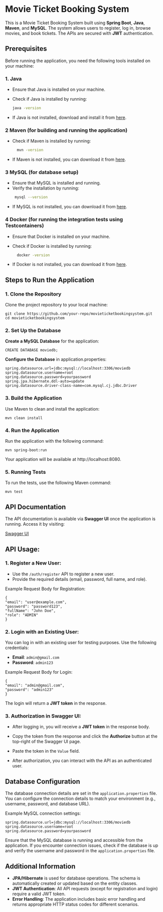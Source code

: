 # Movie Ticket Booking System

This is a Movie Ticket Booking System built using **Spring Boot**, **Java**, **Maven**, and **MySQL**. The system allows users to register, log in, browse movies, and book tickets. The APIs are secured with **JWT** authentication.

## Prerequisites

Before running the application, you need the following tools installed on your machine:

### 1. **Java** 
- Ensure that Java is installed on your machine.
- Check if Java is installed by running:

  ```bash
  java -version
  ```
  
- If Java is not installed, download and install it from [here]().


### 2 **Maven** (for building and running the application)
- Check if Maven is installed by running:

  ```bash
    mvn -version
  ```
- If Maven is not installed, you can download it from [here](https://maven.apache.org/download.cgi).


### 3 **MySQL** (for database setup)
- Ensure that MySQL is installed and running.
- Verify the installation by running:
  ```bash
   mysql --version
  ```
- If MySQL is not installed, you can download it from [here]().


### 4 **Docker** (for running the integration tests using Testcontainers)
- Ensure that Docker is installed on your machine.
- Check if Docker is installed by running:

  ```bash
    docker -version
  ```
- If Docker is not installed, you can download it from [here](https://docs.docker.com/desktop/setup/install/mac-install/).


## Steps to Run the Application
### 1. Clone the Repository
   Clone the project repository to your local machine:

```
git clone https://github.com/your-repo/movieticketbookingsystem.git
cd movieticketbookingsystem
```

### 2. Set Up the Database
   **Create a MySQL Database** for the application:

```
CREATE DATABASE moviedb;
```
**Configure the Database** in application.properties:

```
spring.datasource.url=jdbc:mysql://localhost:3306/moviedb
spring.datasource.username=root
spring.datasource.password=yourpassword
spring.jpa.hibernate.ddl-auto=update
spring.datasource.driver-class-name=com.mysql.cj.jdbc.Driver
```

### 3. Build the Application
   Use Maven to clean and install the application:

```
mvn clean install
```

### 4. Run the Application
   Run the application with the following command:

```
mvn spring-boot:run
```

Your application will be available at http://localhost:8080.

### 5. Running Tests
   To run the tests, use the following Maven command:
```
mvn test
```

## API Documentation
The API documentation is available via **Swagger UI** once the application is running. Access it by visiting:

[Swagger UI](http://localhost:8088/swagger-ui/index.html)

## API Usage:
### 1. Register a New User:

- Use the `/auth/register` API to register a new user.
- Provide the required details (email, password, full name, and role).

Example Request Body for Registration:
```
{
"email": "user@example.com",
"password": "password123",
"fullName": "John Doe",
"role": "ADMIN"
}
```

### 2. Login with an Existing User:

You can log in with an existing user for testing purposes. Use the following credentials:

- **Email**: `admin@gmail.com`
- **Password**: `admin123`

Example Request Body for Login:

```
{
"email": "admin@gmail.com",
"password": "admin123"
}
```

The login will return a **JWT token** in the response.

### 3. Authorization in Swagger UI:

- After logging in, you will receive a **JWT token** in the response body.

- Copy the token from the response and click the **Authorize** button at the top-right of the Swagger UI page.

- Paste the token in the `Value` field.

- After authorization, you can interact with the API as an authenticated user.

## Database Configuration
The database connection details are set in the `application.properties` file. You can configure the connection details to match your environment (e.g., username, password, and database URL).

Example MySQL connection settings:

```
spring.datasource.url=jdbc:mysql://localhost:3306/moviedb
spring.datasource.username=root
spring.datasource.password=yourpassword
```

Ensure that the MySQL database is running and accessible from the application. If you encounter connection issues, check if the database is up and verify the username and password in the `application.properties` file.

## Additional Information
- **JPA/Hibernate** is used for database operations. The schema is automatically created or updated based on the entity classes.
- **JWT Authentication**: All API requests (except for registration and login) require a valid JWT token.
- **Error Handling**: The application includes basic error handling and returns appropriate HTTP status codes for different scenarios.
